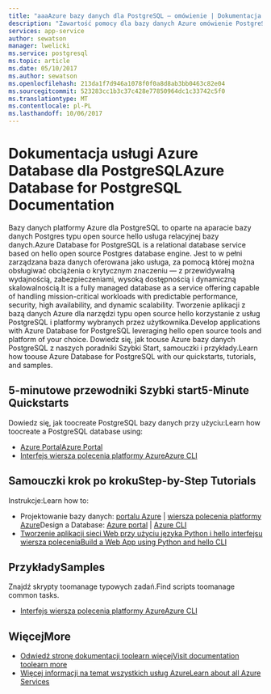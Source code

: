 ```yaml
---
title: "aaaAzure bazy danych dla PostgreSQL — omówienie | Dokumentacja firmy Microsoft"
description: "Zawartość pomocy dla bazy danych Azure omówienie PostgreSQL w portalu Azure"
services: app-service
author: sewatson
manager: lwelicki
ms.service: postgresql
ms.topic: article
ms.date: 05/10/2017
ms.author: sewatson
ms.openlocfilehash: 213da1f7d946a1078f0f0a8d8ab3bb0463c82e04
ms.sourcegitcommit: 523283cc1b3c37c428e77850964dc1c33742c5f0
ms.translationtype: MT
ms.contentlocale: pl-PL
ms.lasthandoff: 10/06/2017
---
```

# <a name="azure-database-for-postgresql-documentation"></a><span data-ttu-id="6e850-103">Dokumentacja usługi Azure Database dla PostgreSQL</span><span class="sxs-lookup"><span data-stu-id="6e850-103">Azure Database for PostgreSQL Documentation</span></span>

<span data-ttu-id="6e850-104">Bazy danych platformy Azure dla PostgreSQL to oparte na aparacie bazy danych Postgres typu open source hello usługa relacyjnej bazy danych.</span><span class="sxs-lookup"><span data-stu-id="6e850-104">Azure Database for PostgreSQL is a relational database service based on hello open source Postgres database engine.</span></span> <span data-ttu-id="6e850-105">Jest to w pełni zarządzana baza danych oferowana jako usługa, za pomocą której można obsługiwać obciążenia o krytycznym znaczeniu — z przewidywalną wydajnością, zabezpieczeniami, wysoką dostępnością i dynamiczną skalowalnością.</span><span class="sxs-lookup"><span data-stu-id="6e850-105">It is a fully managed database as a service offering capable of handling mission-critical workloads with predictable performance, security, high availability, and dynamic scalability.</span></span>  <span data-ttu-id="6e850-106">Tworzenie aplikacji z bazą danych Azure dla narzędzi typu open source hello korzystanie z usług PostgreSQL i platformy wybranych przez użytkownika.</span><span class="sxs-lookup"><span data-stu-id="6e850-106">Develop applications with Azure Database for PostgreSQL leveraging hello open source tools and platform of your choice.</span></span>  <span data-ttu-id="6e850-107">Dowiedz się, jak toouse Azure bazy danych PostgreSQL z naszych poradniki Szybki Start, samouczki i przykłady.</span><span class="sxs-lookup"><span data-stu-id="6e850-107">Learn how toouse Azure Database for PostgreSQL with our quickstarts, tutorials, and samples.</span></span>

## <a name="5-minute-quickstarts"></a><span data-ttu-id="6e850-108">5-minutowe przewodniki Szybki start</span><span class="sxs-lookup"><span data-stu-id="6e850-108">5-Minute Quickstarts</span></span>

<span data-ttu-id="6e850-109">Dowiedz się, jak toocreate PostgreSQL bazy danych przy użyciu:</span><span class="sxs-lookup"><span data-stu-id="6e850-109">Learn how toocreate a PostgreSQL database using:</span></span>

- [<span data-ttu-id="6e850-110">Azure Portal</span><span class="sxs-lookup"><span data-stu-id="6e850-110">Azure Portal</span></span>](/azure/postgresql/quickstart-create-server-database-portal)
- [<span data-ttu-id="6e850-111">Interfejs wiersza polecenia platformy Azure</span><span class="sxs-lookup"><span data-stu-id="6e850-111">Azure CLI</span></span>](/azure/postgresql/quickstart-create-server-database-azure-cli)

## <a name="step-by-step-tutorials"></a><span data-ttu-id="6e850-112">Samouczki krok po kroku</span><span class="sxs-lookup"><span data-stu-id="6e850-112">Step-by-Step Tutorials</span></span>

<span data-ttu-id="6e850-113">Instrukcje:</span><span class="sxs-lookup"><span data-stu-id="6e850-113">Learn how to:</span></span>

- <span data-ttu-id="6e850-114">Projektowanie bazy danych: [portalu Azure](/azure/postgresql/tutorial-design-database-using-azure-portal) |  [wiersza polecenia platformy Azure](/azure/postgresql/tutorial-design-database-using-azure-cli)</span><span class="sxs-lookup"><span data-stu-id="6e850-114">Design a Database: [Azure portal](/azure/postgresql/tutorial-design-database-using-azure-portal) |  [Azure CLI](/azure/postgresql/tutorial-design-database-using-azure-cli)</span></span>
- [<span data-ttu-id="6e850-115">Tworzenie aplikacji sieci Web przy użyciu języka Python i hello interfejsu wiersza polecenia</span><span class="sxs-lookup"><span data-stu-id="6e850-115">Build a Web App using Python and hello CLI</span></span>](/azure/app-service-web/app-service-web-tutorial-docker-python-postgresql-app?toc=%2fazure%2fpostgresql%2ftoc.json)

## <a name="samples"></a><span data-ttu-id="6e850-116">Przykłady</span><span class="sxs-lookup"><span data-stu-id="6e850-116">Samples</span></span> 

<span data-ttu-id="6e850-117">Znajdź skrypty toomanage typowych zadań.</span><span class="sxs-lookup"><span data-stu-id="6e850-117">Find scripts toomanage common tasks.</span></span>

- [<span data-ttu-id="6e850-118">Interfejs wiersza polecenia platformy Azure</span><span class="sxs-lookup"><span data-stu-id="6e850-118">Azure CLI</span></span>](/azure/postgresql/sample-scripts-azure-cli)

## <a name="more"></a><span data-ttu-id="6e850-119">Więcej</span><span class="sxs-lookup"><span data-stu-id="6e850-119">More</span></span>

- [<span data-ttu-id="6e850-120">Odwiedź stronę dokumentacji toolearn więcej</span><span class="sxs-lookup"><span data-stu-id="6e850-120">Visit documentation toolearn more</span></span>](/azure/postgresql/index)
- [<span data-ttu-id="6e850-121">Więcej informacji na temat wszystkich usług Azure</span><span class="sxs-lookup"><span data-stu-id="6e850-121">Learn about all Azure Services</span></span>](https://aka.ms/j3wr7y)